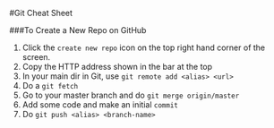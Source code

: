 #Git Cheat Sheet

###To Create a New Repo on GitHub

1. Click the `create new repo` icon on the top right hand corner of the screen.
2. Copy the HTTP address shown in the bar at the top
3. In your main dir in Git, use `git remote add <alias> <url>`
4. Do a `git fetch`
5. Go to your master branch and do `git merge origin/master`
6. Add some code and make an initial `commit`
7. Do `git push <alias> <branch-name>`





